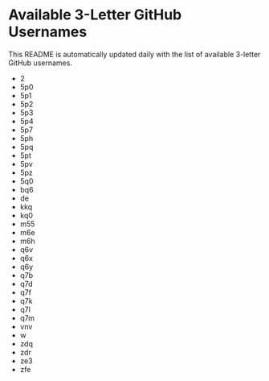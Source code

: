 # Available 3-Letter GitHub Usernames

This README is automatically updated daily with the list of available 3-letter GitHub usernames.

- 2
- 5p0
- 5p1
- 5p2
- 5p3
- 5p4
- 5p7
- 5ph
- 5pq
- 5pt
- 5pv
- 5pz
- 5q0
- bq6
- de
- kkq
- kq0
- m55
- m6e
- m6h
- q6v
- q6x
- q6y
- q7b
- q7d
- q7f
- q7k
- q7l
- q7m
- vnv
- w
- zdq
- zdr
- ze3
- zfe
